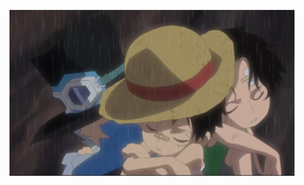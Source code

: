 ![image](https://github.com/kittipawz/kittipawz/blob/c2231f05027d9f3db5c5e337cc10eea63828c996/b9d1c3a096136e231fa2a04614499512.jpg)



